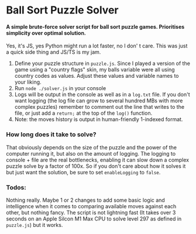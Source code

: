 # Ball Sort Puzzle Solver

#### A simple brute-force solver script for ball sort puzzle games. Prioritises simplicity over optimal solution.

Yes, it's JS, yes Python might run a lot faster, no I don' t care. This was just a quick side thing and JS/TS is my jam.

1. Define your puzzle structure in `puzzle.js`. Since I played a version of the game using a "country flags" skin, my balls variable were all using country codes as values. Adjust these values and variable names to your liking.
2. Run `node ./solver.js` in your console
3. Logs will be output in the console as well as in a `log.txt` file. If you don't want logging (the log file can grow to several hundred MBs with more complex puzzles) remember to comment out the line that writes to the file, or just add a `return;` at the top of the `log()` function.
4. Note: the moves history is output in human-friendly 1-indexed format.

### How long does it take to solve?
That obviously depends on the size of the puzzle and the power of the computer running it, but also on the amount of logging. The logging to console + file are the real bottlenecks, enabling it can slow down a complex puzzle solve by a factor of 100x. So if you don't care about how it solves it but just want the solution, be sure to set `enableLogging` to `false`. 

### Todos:
Nothing really. Maybe 1 or 2 changes to add some basic logic and intelligence when it comes to comparing available moves against each other, but nothing fancy. The script is not lightning fast (It takes over 3 seconds on an Apple Silcon M1 Max CPU to solve level 297 as defined in `puzzle.js`) but it works.